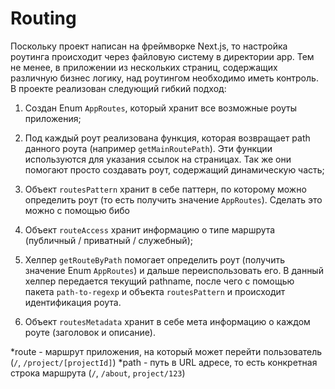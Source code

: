 # Routing

Поскольку проект написан на фреймворке Next.js, то настройка роутинга происходит через файловую систему в директории app. Тем не менее, в приложении из нескольких страниц, содержащих различную бизнес логику, над роутингом необходимо иметь контроль. В проекте реализован следующий гибкий подход:

1. Создан Enum `AppRoutes`, который хранит все возможные роуты приложения;

2. Под каждый роут реализована функция, которая возвращает path данного роута (например `getMainRoutePath`). Эти функции используются для указания ссылок на страницах. Так же они помогают просто создавать роут, содержащий динамическую часть;

3. Объект `routesPattern` хранит в себе паттерн, по которому можно определить роут (то есть получить значение `AppRoutes`). Сделать это можно с помощью бибо

4. Объект `routeAccess` хранит информацию о типе маршрута (публичный / приватный / служебный);

5. Хелпер `getRouteByPath` помогает определить роут (получить значение Enum `AppRoutes`) и дальше переиспользовать его. В данный хелпер передается текущий pathname, после чего с помощью пакета `path-to-regexp` и объекта `routesPattern` и происходит идентификация роута.

6. Объект `routesMetadata` хранит в себе мета информацию о каждом роуте (заголовок и описание).

*route - маршрут приложения, на который может перейти пользователь (`/`, `/project/[projectId]`)
*path - путь в URL адресе, то есть конкретная строка маршрута (`/`, `/about`, `project/123`)
